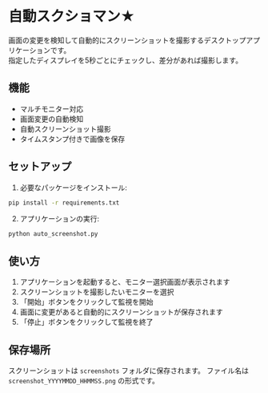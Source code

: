 # 自動スクショマン★

画面の変更を検知して自動的にスクリーンショットを撮影するデスクトップアプリケーションです。  
指定したディスプレイを5秒ごとにチェックし、差分があれば撮影します。



## 機能

- マルチモニター対応
- 画面変更の自動検知
- 自動スクリーンショット撮影
- タイムスタンプ付きで画像を保存

## セットアップ

1. 必要なパッケージをインストール:
```bash
pip install -r requirements.txt
```

2. アプリケーションの実行:
```bash
python auto_screenshot.py
```

## 使い方

1. アプリケーションを起動すると、モニター選択画面が表示されます
2. スクリーンショットを撮影したいモニターを選択
3. 「開始」ボタンをクリックして監視を開始
4. 画面に変更があると自動的にスクリーンショットが保存されます
5. 「停止」ボタンをクリックして監視を終了

## 保存場所

スクリーンショットは `screenshots` フォルダに保存されます。
ファイル名は `screenshot_YYYYMMDD_HHMMSS.png` の形式です。 
